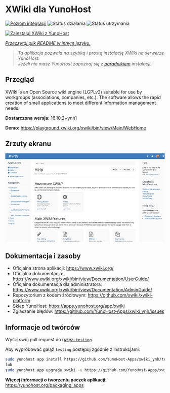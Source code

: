 <!--
To README zostało automatycznie wygenerowane przez <https://github.com/YunoHost/apps/tree/master/tools/readme_generator>
Nie powinno być ono edytowane ręcznie.
-->

# XWiki dla YunoHost

[![Poziom integracji](https://apps.yunohost.org/badge/integration/xwiki)](https://ci-apps.yunohost.org/ci/apps/xwiki/)
![Status działania](https://apps.yunohost.org/badge/state/xwiki)
![Status utrzymania](https://apps.yunohost.org/badge/maintained/xwiki)

[![Zainstaluj XWiki z YunoHost](https://install-app.yunohost.org/install-with-yunohost.svg)](https://install-app.yunohost.org/?app=xwiki)

*[Przeczytaj plik README w innym języku.](./ALL_README.md)*

> *Ta aplikacja pozwala na szybką i prostą instalację XWiki na serwerze YunoHost.*  
> *Jeżeli nie masz YunoHost zapoznaj się z [poradnikiem](https://yunohost.org/install) instalacji.*

## Przegląd

XWiki is an Open Source wiki engine (LGPLv2) suitable for use by workgroups (associations, companies, etc.). The software allows the rapid creation of small applications to meet different information management needs.

**Dostarczona wersja:** 16.10.2~ynh1

**Demo:** <https://playground.xwiki.org/xwiki/bin/view/Main/WebHome>

## Zrzuty ekranu

![Zrzut ekranu z XWiki](./doc/screenshots/XWiki-standard-help.jpg)

## Dokumentacja i zasoby

- Oficjalna strona aplikacji: <https://www.xwiki.org/>
- Oficjalna dokumentacja: <https://www.xwiki.org/xwiki/bin/view/Documentation/UserGuide/>
- Oficjalna dokumentacja dla administratora: <https://www.xwiki.org/xwiki/bin/view/Documentation/AdminGuide/>
- Repozytorium z kodem źródłowym: <https://github.com/xwiki/xwiki-platform>
- Sklep YunoHost: <https://apps.yunohost.org/app/xwiki>
- Zgłaszanie błędów: <https://github.com/YunoHost-Apps/xwiki_ynh/issues>

## Informacje od twórców

Wyślij swój pull request do [gałęzi `testing`](https://github.com/YunoHost-Apps/xwiki_ynh/tree/testing).

Aby wypróbować gałąź `testing` postępuj zgodnie z instrukcjami:

```bash
sudo yunohost app install https://github.com/YunoHost-Apps/xwiki_ynh/tree/testing --debug
lub
sudo yunohost app upgrade xwiki -u https://github.com/YunoHost-Apps/xwiki_ynh/tree/testing --debug
```

**Więcej informacji o tworzeniu paczek aplikacji:** <https://yunohost.org/packaging_apps>
